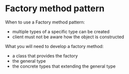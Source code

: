 # Factory method pattern

When to use a Factory method pattern:

  - multiple types of a specific type can be created
  - client must not be aware how the object is constructed

What you will need to develop a factory method:

  - a class that provides the factory
  - the general type
  - the concrete types that extending the general type